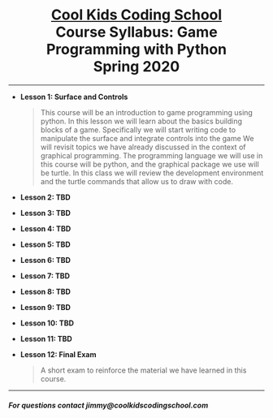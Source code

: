 # <center>[**Cool Kids Coding School**](http://www.coolkidscodingschool.com)<br>Course Syllabus: **Game Programming with Python**<br>  Spring 2020
---
+ **Lesson 1:  Surface and Controls**
  > This course will be an introduction to game programming using python.  In this lesson we will learn about the basics building blocks of a game.  Specifically we will start writing code to manipulate the surface and integrate controls into the game We will revisit topics we have already discussed in the context of graphical programming.  The programming language we will use in this course will be python, and the graphical package we use will be turtle. In this class we will review the development environment and the turtle commands that allow us to draw with code.
  
+ **Lesson 2:  TBD**
  
+ **Lesson 3: TBD**

+ **Lesson 4: TBD**

+ **Lesson 5: TBD**

+ **Lesson 6: TBD**

+ **Lesson 7: TBD**

+ **Lesson 8:  TBD**

+ **Lesson 9:  TBD**

+ **Lesson 10:  TBD**

+ **Lesson 11: TBD**
  
+ **Lesson 12: Final Exam**
  > A short exam to reinforce the material we have learned in this course.
  
---
##### For questions contact _jimmy@coolkidscodingschool.com_
